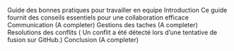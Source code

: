Guide des bonnes pratiques pour travailler en equipe
Introduction 
Ce guide fournit des conseils essentiels pour une collaboration efficace
Communication
(A completer)
Gestions des taches
(A completer)
Resolutions des conflits
( Un conflit a été détecté lors d’une tentative de fusion sur GitHub.)
Conclusion
(A completer)
